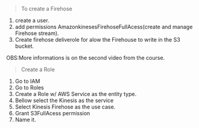 > To create a Firehose

1. create a user.
2. add permissions AmazonkinesesFirehoseFullAcess(create and manage Firehose stream).
3. Create firehose deliverole for alow the Firehouse to write in the S3 bucket. 

OBS:More informations is on the second video from the course.

> Create a Role

1. Go to IAM
2. Go to Roles
3. Create a Role w/ AWS Service as the entity type.
4. Bellow select the Kinesis as the service
5. Select Kinesis Firehose as the use case.
6. Grant S3FullAcess permission
7. Name it.